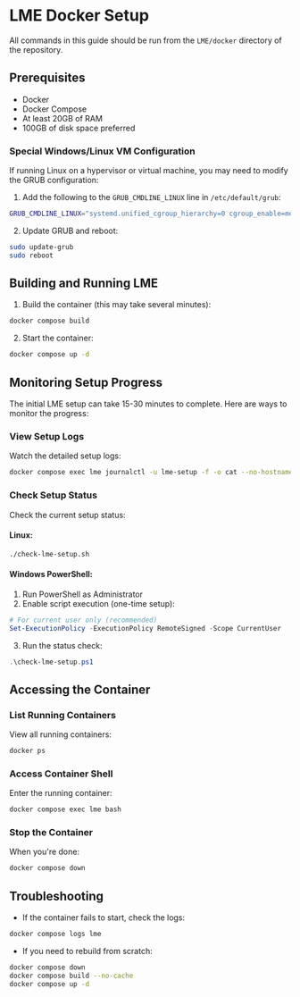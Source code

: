 # LME Docker Setup
All commands in this guide should be run from the `LME/docker` directory of the repository.

## Prerequisites

- Docker
- Docker Compose
- At least 20GB of RAM 
- 100GB of disk space preferred

### Special Windows/Linux VM Configuration
If running Linux on a hypervisor or virtual machine, you may need to modify the GRUB configuration:

1. Add the following to the `GRUB_CMDLINE_LINUX` line in `/etc/default/grub`:
```bash
GRUB_CMDLINE_LINUX="systemd.unified_cgroup_hierarchy=0 cgroup_enable=memory swapaccount=1"
```

2. Update GRUB and reboot:
```bash
sudo update-grub
sudo reboot
```

## Building and Running LME

1. Build the container (this may take several minutes):
```bash
docker compose build
```

2. Start the container:
```bash
docker compose up -d
```

## Monitoring Setup Progress

The initial LME setup can take 15-30 minutes to complete. Here are ways to monitor the progress:

### View Setup Logs
Watch the detailed setup logs:
```bash
docker compose exec lme journalctl -u lme-setup -f -o cat --no-hostname
```

### Check Setup Status
Check the current setup status:

#### Linux:
```bash
./check-lme-setup.sh
```

#### Windows PowerShell:
1. Run PowerShell as Administrator
2. Enable script execution (one-time setup):
```powershell
# For current user only (recommended)
Set-ExecutionPolicy -ExecutionPolicy RemoteSigned -Scope CurrentUser
```
3. Run the status check:
```powershell
.\check-lme-setup.ps1
```

## Accessing the Container

### List Running Containers
View all running containers:
```bash
docker ps
```

### Access Container Shell
Enter the running container:
```bash
docker compose exec lme bash
```

### Stop the Container
When you're done:
```bash
docker compose down
```

## Troubleshooting

- If the container fails to start, check the logs:
```bash
docker compose logs lme
```

- If you need to rebuild from scratch:
```bash
docker compose down
docker compose build --no-cache
docker compose up -d
```


